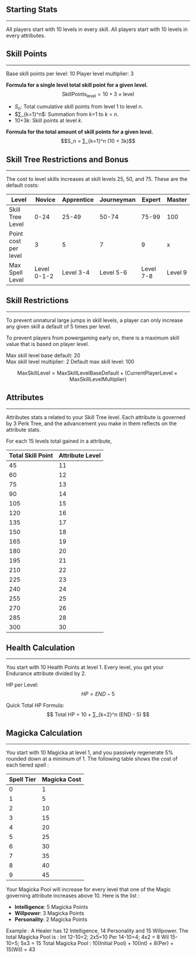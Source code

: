 ## **Starting Stats**
---
All players start with 10 levels in every skill.
All players start with 10 levels in every attributes.
## **Skill Points**
---
Base skill points per level: 10
Player level multiplier: 3

**Formula for a single level total skill point for a given level.**
$$
\text{SkillPoints}_\text{level} = 10 + 3 \times \text{level}
$$

- $S_n$​: Total cumulative skill points from level 1 to level n.
- $∑_{k=1}^n$: Summation from $k$=1 to $k$ = $n$.
- 10+$3k$: Skill points at level $k$.

**Formula for the total amount of skill points for a given level.**
$$S_n = ∑_{k=1}^n (10 + 3k)$$
## **Skill Tree Restrictions and Bonus**
---
The cost to level skills increases at skill levels 25, 50, and 75. These are the default costs:

| Level                | Novice      | Apprentice | Journeyman | Expert    | Master  |
| -------------------- | ----------- | ---------- | ---------- | --------- | ------- |
| Skill Tree Level     | 0-24        | 25-49      | 50-74      | 75-99     | 100     |
| Point cost per level | 3           | 5          | 7          | 9         | x       |
| Max Spell Level      | Level 0-1-2 | Level 3-4  | Level 5-6  | Level 7-8 | Level 9 |

## **Skill Restrictions**
---
To prevent unnatural large jumps in skill levels, a player can only increase any given skill a default of 5 times per level.  
  
To prevent players from powergaming early on, there is a maximum skill value that is based on player level.

Max skill level base default: 20  
Max skill level multiplier: 2 
Default max skill level: 100

$$
\text{MaxSkillLevel} = \text{MaxSkillLevelBaseDefault} + (\text{CurrentPlayerLevel} \times \text{MaxSkillLevelMultiplier})
$$


## **Attributes**
---
Attributes stats a related to your Skill Tree level. Each attribute is governed by 3 Perk Tree, and the advancement you make in them reflects on the attribute stats.

For each 15 levels total gained in a attribute,

| Total Skill Point | Attribute Level |
| ----------------- | --------------- |
| 45                | 11              |
| 60                | 12              |
| 75                | 13              |
| 90                | 14              |
| 105               | 15              |
| 120               | 16              |
| 135               | 17              |
| 150               | 18              |
| 165               | 19              |
| 180               | 20              |
| 195               | 21              |
| 210               | 22              |
| 225               | 23              |
| 240               | 24              |
| 255               | 25              |
| 270               | 26              |
| 285               | 28              |
| 300               | 30              |

## **Health Calculation**
---
You start with 10 Health Points at level 1. Every level, you get your Endurance attribute divided by 2.

HP per Level:
$$
HP = END - 5
$$

Quick Total HP Formula: 
$$
Total HP = 10 + ∑_{k=2}^n (END - 5)
$$

## **Magicka Calculation**
---
You start with 10 Magicka at level 1, and you passively regenerate 5% rounded down at a minimum of 1. The following table shows the cost of each tiered spell :

| Spell Tier | Magicka Cost |
| ---------- | ------------ |
| 0          | 1            |
| 1          | 5            |
| 2          | 10           |
| 3          | 15           |
| 4          | 20           |
| 5          | 25           |
| 6          | 30           |
| 7          | 35           |
| 8          | 40           |
| 9          | 45           |
Your Magicka Pool will increase for every level that one of the Magic governing attribute increases above 10. Here is the list : 
- **Intelligence**: 5 Magicka Points
- **Willpower**: 3 Magicka Points
- **Personality**: 2 Magicka Points

Example : A Healer has 12 Intelligence, 14 Personality and 15 Willpower. The total Magicka Pool is :
Int 12-10=2; 2x5=10
Per 14-10=4; 4x2 = 8
Wil 15-10=5; 5x3 = 15
Total Magicka Pool : 10(Initial Pool) + 10(Int) + 8(Per) + 15(Wil) = 43 



